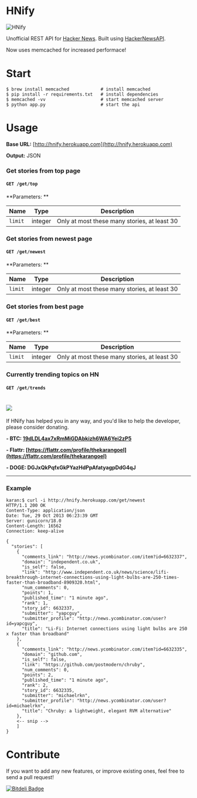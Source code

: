HNify
=====

![HNify](https://raw.github.com/karan/HackerNewsAPI/master/HN.jpg)

Unofficial REST API for [Hacker News](https://news.ycombinator.com/). Built using [HackerNewsAPI](https://github.com/karan/HackerNewsAPI).

Now uses memcached for increased performace!

Start
=====

    $ brew install memcached            # install memcached
    $ pip install -r requirements.txt   # install dependencies
    $ memcached -vv                     # start memcached server
    $ python app.py                     # start the api

Usage
==========

**Base URL:** [http://hnify.herokuapp.com](http://hnify.herokuapp.com)

**Output:** JSON

### Get stories from top page

#### `GET /get/top`

**Parameters: **

| Name | Type | Description |
| ---- | ---- | ----------- |
| `limit` | integer | Only at most these many stories, at least 30 |

### Get stories from newest page

#### `GET /get/newest`

**Parameters: **

| Name | Type | Description |
| ---- | ---- | ----------- |
| `limit` | integer | Only at most these many stories, at least 30 |

### Get stories from best page

#### `GET /get/best`

**Parameters: **

| Name | Type | Description |
| ---- | ---- | ----------- |
| `limit` | integer | Only at most these many stories, at least 30 |

### Currently trending topics on HN

#### `GET /get/trends`


![](https://blockchain.info/Resources/buttons/donate_64.png)
=============

If HNify has helped you in any way, and you'd like to help the developer, please consider donating.

**- BTC: [19dLDL4ax7xRmMiGDAbkizh6WA6Yei2zP5](http://i.imgur.com/bAQgKLN.png)**

**- Flattr: [https://flattr.com/profile/thekarangoel](https://flattr.com/profile/thekarangoel)**

**- DOGE: DGJxQkPqfxGkPYazHdPpAfatyagpDdG4qJ**

--------

### Example

    karan:$ curl -i http://hnify.herokuapp.com/get/newest
    HTTP/1.1 200 OK
    Content-Type: application/json
    Date: Tue, 29 Oct 2013 06:23:39 GMT
    Server: gunicorn/18.0
    Content-Length: 16562
    Connection: keep-alive
    
    {
      "stories": [
        {
          "comments_link": "http://news.ycombinator.com/item?id=6632337", 
          "domain": "independent.co.uk", 
          "is_self": false, 
          "link": "http://www.independent.co.uk/news/science/lifi-breakthrough-internet-connections-using-light-bulbs-are-250-times-faster-than-broadband-8909320.html", 
          "num_comments": 0, 
          "points": 1, 
          "published_time": "1 minute ago", 
          "rank": 1, 
          "story_id": 6632337, 
          "submitter": "yapcguy", 
          "submitter_profile": "http://news.ycombinator.com/user?id=yapcguy", 
          "title": "Li-Fi: Internet connections using light bulbs are 250 x faster than broadband"
        }, 
        {
          "comments_link": "http://news.ycombinator.com/item?id=6632335", 
          "domain": "github.com", 
          "is_self": false, 
          "link": "https://github.com/postmodern/chruby", 
          "num_comments": 0, 
          "points": 2, 
          "published_time": "1 minute ago", 
          "rank": 2, 
          "story_id": 6632335, 
          "submitter": "michaelrkn", 
          "submitter_profile": "http://news.ycombinator.com/user?id=michaelrkn", 
          "title": "Chruby: a lightweight, elegant RVM alternative"
        }, 
        <-- snip -->
        ]
    }

Contribute
========

If you want to add any new features, or improve existing ones, feel free to send a pull request!

[![Bitdeli Badge](https://d2weczhvl823v0.cloudfront.net/karan/hnify/trend.png)](https://bitdeli.com/free "Bitdeli Badge")

